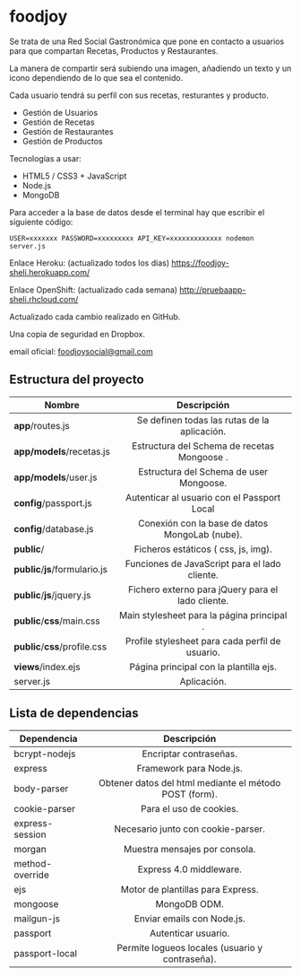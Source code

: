 foodjoy
=======

Se trata de una Red Social Gastronómica que pone en contacto a usuarios para que compartan Recetas, Productos y Restaurantes.

La manera de compartir será subiendo una imagen, añadiendo un texto y un icono dependiendo de lo que sea el contenido.

Cada usuario tendrá su perfil con sus recetas, resturantes y producto.

- Gestión de Usuarios
- Gestión de Recetas
- Gestión de Restaurantes
- Gestión de Productos

Tecnologías a usar:

- HTML5 / CSS3 + JavaScript
- Node.js
- MongoDB

Para acceder a la base de datos desde el terminal hay que escribir el siguiente código:

	USER=xxxxxxx PASSWORD=xxxxxxxxx API_KEY=xxxxxxxxxxxxx nodemon server.js


Enlace Heroku: (actualizado todos los dias) https://foodjoy-sheli.herokuapp.com/

Enlace OpenShift: (actualizado cada semana) http://pruebaapp-sheli.rhcloud.com/

Actualizado cada cambio realizado en GitHub.

Una copia de seguridad en Dropbox.

email oficial: 
	foodjoysocial@gmail.com

Estructura del proyecto
-----------------------

| Nombre                             | Descripción                                                 |
| ---------------------------------- |:-----------------------------------------------------------:|
| **app**/routes.js                  | Se definen todas las rutas de la aplicación.                |
| **app/models**/recetas.js          | Estructura del Schema de recetas Mongoose .                 |
| **app/models**/user.js             | Estructura del Schema de user Mongoose.                     |
| **config**/passport.js             | Autenticar al usuario con el Passport Local                 |
| **config**/database.js             | Conexión con la base de datos MongoLab (nube).              |
| **public**/                        | Ficheros estáticos ( css, js, img).                         |
| **public**/**js**/formulario.js    | Funciones de JavaScript para el lado cliente.               |
| **public**/**js**/jquery.js        | Fichero externo para jQuery para el lado cliente.           |
| **public**/**css**/main.css        | Main stylesheet para la página principal .                  |
| **public**/**css**/profile.css     | Profile stylesheet para cada perfil de usuario.             |
| **views**/index.ejs                | Página principal con la plantilla ejs.                      |
| server.js                          | Aplicación.                                                 |


Lista de dependencias
----------------

| Dependencia                     |  Descripción  |
| ------------------------------- |:-------------:|
| bcrypt-nodejs                   | Encriptar contraseñas. |
| express                         | Framework para Node.js. |
| body-parser                     | Obtener datos del html mediante el método POST (form). |
| cookie-parser                   | Para el uso de cookies. |
| express-session                 | Necesario junto con cookie-parser. |
| morgan                          | Muestra mensajes por consola. |
| method-override                 | Express 4.0 middleware. |
| ejs                             | Motor de plantillas para Express. |
| mongoose                        | MongoDB ODM. |
| mailgun-js                      | Enviar emails con Node.js. |
| passport                        | Autenticar usuario. |
| passport-local                  | Permite logueos locales (usuario y contraseña). |
